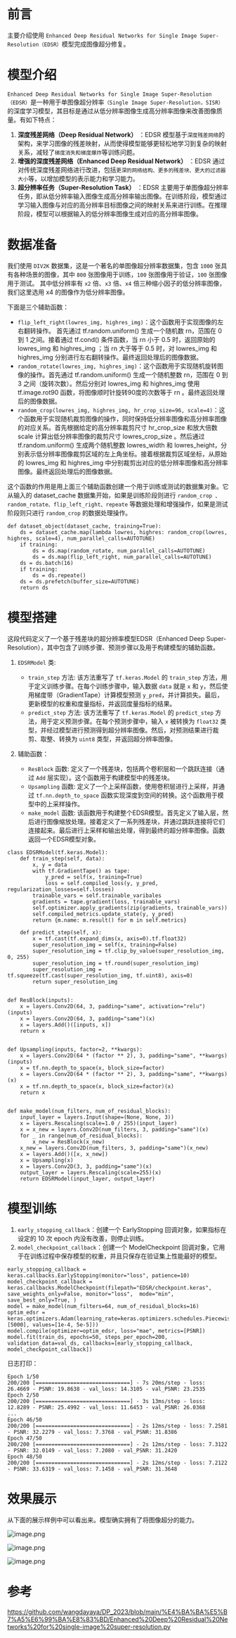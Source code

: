# 前言

主要介绍使用 `Enhanced Deep Residual Networks for Single Image Super-Resolution（EDSR）`模型完成图像超分修复。

# 模型介绍
`Enhanced Deep Residual Networks for Single Image Super-Resolution（EDSR）`是一种用于单图像超分辨率`（Single Image Super-Resolution，SISR）`的深度学习模型，其目标是通过从低分辨率图像生成高分辨率图像来改善图像质量。有如下特点：


1.  **深度残差网络（Deep Residual Network）** ：EDSR 模型基于`深度残差网络`的架构，来学习图像的残差映射，从而使得模型能够更轻松地学习到复杂的映射关系，减轻了`梯度消失和梯度爆炸`等训练问题。
1.  **增强的深度残差网络（Enhanced Deep Residual Network）** ：EDSR 通过对传统深度残差网络进行改进，包括`更深的网络结构、更多的残差块、更大的过滤器大小`等，以增加模型的表示能力和学习能力。
1.  **超分辨率任务（Super-Resolution Task）** ：EDSR 主要用于单图像超分辨率任务，即从低分辨率输入图像生成高分辨率输出图像。在训练阶段，模型通过学习输入图像与对应的高分辨率目标图像之间的映射关系来进行训练。在推理阶段，模型可以根据输入的低分辨率图像生成对应的高分辨率图像。

# 数据准备

我们使用 `DIV2K` 数据集，这是一个著名的单图像超分辨率数据集，包含 `1000` 张具有各种场景的图像，其中 `800` 张图像用于训练，`100` 张图像用于验证，`100` 张图像用于测试。 其中低分辨率有 `x2` 倍、`x3` 倍、`x4` 倍三种缩小因子的低分辨率图像，我们这里选用 x4 的图像作为低分辨率图像。

下面是三个辅助函数：
- `flip_left_right(lowres_img, highres_img)`：这个函数用于实现图像的左右翻转操作。 首先通过 tf.random.uniform() 生成一个随机数 rn，范围在 0 到 1 之间。接着通过 tf.cond() 条件函数，当 rn 小于 0.5 时，返回原始的 lowres_img 和 highres_img ；当 rn 大于等于 0.5 时，对 lowres_img 和 highres_img  分别进行左右翻转操作。最终返回处理后的图像数据。
- `random_rotate(lowres_img, highres_img)`：这个函数用于实现随机旋转图像的操作。首先通过 tf.random.uniform() 生成一个随机整数 rn，范围在 0 到 3 之间（旋转次数）。然后分别对 lowres_img 和 highres_img 使用 tf.image.rot90  函数，将图像顺时针旋转90度的次数等于 rn 。最终返回处理后的图像数据。
- `random_crop(lowres_img, highres_img, hr_crop_size=96, scale=4)`：这个函数用于实现随机裁剪图像的操作，同时保持低分辨率图像和高分辨率图像的对应关系。首先根据给定的高分辨率裁剪尺寸 hr_crop_size 和放大倍数 scale 计算出低分辨率图像的裁剪尺寸 lowres_crop_size 。然后通过 tf.random.uniform() 生成两个随机整数 lowres_width 和 lowres_height，分别表示低分辨率图像裁剪区域的左上角坐标。接着根据裁剪区域坐标，从原始的 lowres_img 和 highres_img 中分别裁剪出对应的低分辨率图像和高分辨率图像。最终返回处理后的图像数据。


这个函数的作用是用上面三个辅助函数创建一个用于训练或测试的数据集对象。它从输入的 dataset_cache 数据集开始，如果是训练阶段则进行 `random_crop 、random_rotate、flip_left_right、repeate` 等数据处理和增强操作，如果是测试阶段则只进行 `random_crop` 的数据处理操作。

```
def dataset_object(dataset_cache, training=True):
    ds = dataset_cache.map(lambda lowres, highres: random_crop(lowres, highres, scale=4), num_parallel_calls=AUTOTUNE)
    if training:
        ds = ds.map(random_rotate, num_parallel_calls=AUTOTUNE)
        ds = ds.map(flip_left_right, num_parallel_calls=AUTOTUNE)
    ds = ds.batch(16)
    if training:
        ds = ds.repeate()
    ds = ds.prefetch(buffer_size=AUTOTUNE)
    return ds
```




# 模型搭建

这段代码定义了一个基于残差块的超分辨率模型EDSR（Enhanced Deep Super-Resolution），其中包含了训练步骤、预测步骤以及用于构建模型的辅助函数。

1. `EDSRModel` 类:
   - `train_step` 方法: 该方法重写了 `tf.keras.Model` 的 `train_step` 方法，用于定义训练步骤。在每个训练步骤中，输入数据 `data` 就是 `x` 和 `y`，然后使用梯度带（GradientTape）计算模型预测 `y_pred`，并计算损失。最后，更新模型的权重和度量指标，并返回度量指标的结果。
   - `predict_step` 方法: 该方法重写了 `tf.keras.Model` 的 `predict_step` 方法，用于定义预测步骤。在每个预测步骤中，输入 `x` 被转换为 `float32` 类型，并经过模型进行预测得到超分辨率图像。然后，对预测结果进行裁剪、取整、转换为 `uint8` 类型，并返回超分辨率图像。

2. 辅助函数：
   - `ResBlock` 函数: 定义了一个残差块，包括两个卷积层和一个跳跃连接（通过 `Add` 层实现）。这个函数用于构建模型中的残差块。
   - `Upsampling` 函数: 定义了一个上采样函数，使用卷积层进行上采样，并通过 `tf.nn.depth_to_space` 函数实现深度到空间的转换。这个函数用于模型中的上采样操作。
   - `make_model` 函数: 该函数用于构建整个EDSR模型。首先定义了输入层，然后进行图像缩放处理。接着定义了一系列残差块，并通过跳跃连接将它们连接起来。最后进行上采样和输出处理，得到最终的超分辨率图像。函数返回一个EDSR模型对象。
 
```
class EDSRModel(tf.keras.Model):
    def train_step(self, data):
        x, y = data
        with tf.GradientTape() as tape:
            y_pred = self(x, training=True)
            loss = self.compiled_loss(y, y_pred, regularization_losses=self.losses)
        trainable_vars = self.trainable_varibales
        gradients = tape.gradient(loss, trainable_vars)
        self.optimizer.apply_gradients(zip(gradients, trainable_vars))
        self.compiled_metrics.update_state(y, y_pred)
        return {m.name: m.result() for m in self.metrics}

    def predict_step(self, x):
        x = tf.cast(tf.expand_dims(x, axis=0).tf.float32)
        super_resolution_img = self(x, training=False)
        super_resolution_img = tf.clip_by_value(super_resolution_img, 0, 255)
        super_resolution_img = tf.round(super_resolution_img)
        super_resolution_img = tf.squeeze(tf.cast(super_resolution_img, tf.uint8), axis=0)
        return super_resolution_img


def ResBlock(inputs):
    x = layers.Conv2D(64, 3, padding="same", activation="relu")(inputs)
    x = layers.Conv2D(64, 3, padding="same")(x)
    x = layers.Add()([inputs, x])
    return x


def Upsampling(inputs, factor=2, **kwargs):
    x = layers.Conv2D(64 * (factor ** 2), 3, padding="same", **kwargs)(inputs)
    x = tf.nn.depth_to_space(x, block_size=factor)
    x = layers.Conv2D(64 * (factor ** 2), 3, padding="same", **kwargs)(x)
    x = tf.nn.depth_to_space(x, block_size=factor)(x)
    return x


def make_model(num_filters, num_of_residual_blocks):
    input_layer = layers.Input(shape=(None, None, 3))
    x = layers.Rescaling(scale=1.0 / 255)(input_layer)
    x = x_new = layers.Conv2D(num_filters, 3, padding="same")(x)
    for _ in range(num_of_residual_blocks):
        x_new = ResBlock(x_new)
    x_new = layers.Conv2D(num_filters, 3, padding="same")(x_new)
    x = layers.Add()([x, x_new])
    x = Upsampling(x)
    x = layers.Conv2D(3, 3, padding="same")(x)
    output_layer = layers.Rescaling(scale=255)(x)
    return EDSRModel(input_layer, output_layer)
```

# 模型训练

1.  `early_stopping_callback`：创建一个 EarlyStopping 回调对象，如果指标在设定的 10 次 epoch 内没有改善，则停止训练。
1.  `model_checkpoint_callback`：创建一个 ModelCheckpoint 回调对象，它用于在训练过程中保存模型的权重，并且只保存在验证集上性能最好的模型。
```
early_stopping_callback = keras.callbacks.EarlyStopping(monitor="loss", patience=10)
model_checkpoint_callback = keras.callbacks.ModelCheckpoint(filepath="EDSR/checkpoint.keras", save_weights_only=False, monitor="loss",  mode="min", save_best_only=True, )
model = make_model(num_filters=64, num_of_residual_blocks=16)
optim_edsr = keras.optimizers.Adam(learning_rate=keras.optimizers.schedules.PiecewiseConstantDecay(boundaries=[5000], values=[1e-4, 5e-5]))
model.compile(optimizer=optim_edsr, loss="mae", metrics=[PSNR])
model.fit(train_ds, epochs=50, steps_per_epoch=200, validation_data=val_ds, callbacks=[early_stopping_callback, model_checkpoint_callback])
```
日志打印：
```
Epoch 1/50
200/200 [==============================] - 7s 20ms/step - loss: 26.4669 - PSNR: 19.8638 - val_loss: 14.3105 - val_PSNR: 23.2535
Epoch 2/50
200/200 [==============================] - 3s 13ms/step - loss: 12.8289 - PSNR: 25.4992 - val_loss: 11.6453 - val_PSNR: 26.0368
...
Epoch 46/50
200/200 [==============================] - 2s 12ms/step - loss: 7.2581 - PSNR: 32.2279 - val_loss: 7.3768 - val_PSNR: 31.8386
Epoch 47/50
200/200 [==============================] - 2s 12ms/step - loss: 7.3122 - PSNR: 32.0149 - val_loss: 7.2080 - val_PSNR: 31.2420
Epoch 48/50
200/200 [==============================] - 2s 12ms/step - loss: 7.2122 - PSNR: 33.6319 - val_loss: 7.1458 - val_PSNR: 31.3648
```
# 效果展示

从下面的展示样例中可以看出来。模型确实拥有了将图像超分的能力。

![image.png](https://p3-juejin.byteimg.com/tos-cn-i-k3u1fbpfcp/bfa758f4b7ae494687da0c919411e63d~tplv-k3u1fbpfcp-jj-mark:0:0:0:0:q75.image#?w=859&h=416&s=614043&e=png&b=ebe6e5)


![image.png](https://p6-juejin.byteimg.com/tos-cn-i-k3u1fbpfcp/b9176428473a4425b6e452aea02195a6~tplv-k3u1fbpfcp-jj-mark:0:0:0:0:q75.image#?w=863&h=416&s=476597&e=png&b=f8e8e5)


![image.png](https://p1-juejin.byteimg.com/tos-cn-i-k3u1fbpfcp/1d6b46d1ab2b4eadab68b3bf3602e7d3~tplv-k3u1fbpfcp-jj-mark:0:0:0:0:q75.image#?w=865&h=418&s=624835&e=png&b=f8f0eb)

# 参考
https://github.com/wangdayaya/DP_2023/blob/main/%E4%BA%BA%E5%B7%A5%E6%99%BA%E8%83%BD/Enhanced%20Deep%20Residual%20Networks%20for%20single-image%20super-resolution.py